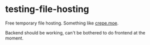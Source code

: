 # testing-file-hosting
Free temporary file hosting. Something like [crepe.moe](https://crepe.moe).

Backend should be working, can't be bothered to do frontend at the moment.
